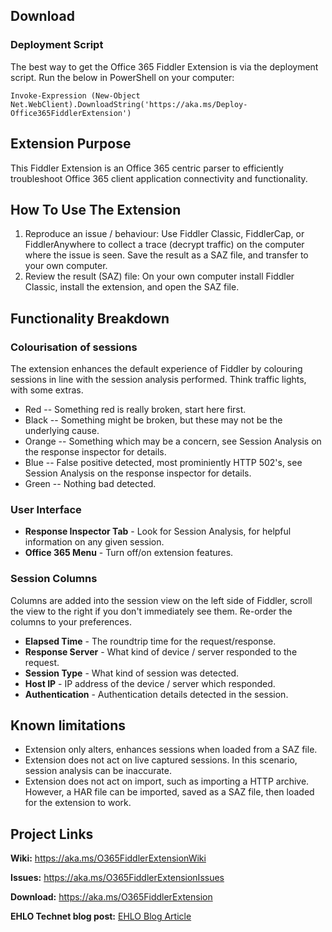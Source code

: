 ## Download

### Deployment Script
The best way to get the Office 365 Fiddler Extension is via the deployment script. Run the below in PowerShell on your computer: 

`Invoke-Expression (New-Object Net.WebClient).DownloadString('https://aka.ms/Deploy-Office365FiddlerExtension')`

## Extension Purpose
This Fiddler Extension is an Office 365 centric parser to efficiently troubleshoot Office 365 client application connectivity and functionality.

## How To Use The Extension
1. Reproduce an issue / behaviour: Use Fiddler Classic, FiddlerCap, or FiddlerAnywhere to collect a trace (decrypt traffic) on the computer where the issue is seen. Save the result as a SAZ file, and transfer to your own computer.
2. Review the result (SAZ) file: On your own computer install Fiddler Classic, install the extension, and open the SAZ file.

## Functionality Breakdown

### Colourisation of sessions
The extension enhances the default experience of Fiddler by colouring sessions in line with the session analysis performed.
Think traffic lights, with some extras.
  * Red -- Something red is really broken, start here first.
  * Black -- Something might be broken, but these may not be the underlying cause.
  * Orange -- Something which may be a concern, see Session Analysis on the response inspector for details.
  * Blue -- False positive detected, most prominiently HTTP 502's, see Session Analysis on the response inspector for details.
  * Green -- Nothing bad detected.
### User Interface
* **Response Inspector Tab** - Look for Session Analysis, for helpful information on any given session.
* **Office 365 Menu** - Turn off/on extension features.
### Session Columns
Columns are added into the session view on the left side of Fiddler, scroll the view to the right if you don't immediately see them. Re-order the columns to your preferences.
* **Elapsed Time** - The roundtrip time for the request/response.
* **Response Server** - What kind of device / server responded to the request.
* **Session Type** - What kind of session was detected.
* **Host IP** - IP address of the device / server which responded.
* **Authentication** - Authentication details detected in the session.

## Known limitations
* Extension only alters, enhances sessions when loaded from a SAZ file.
* Extension does not act on live captured sessions. In this scenario, session analysis can be inaccurate.
* Extension does not act on import, such as importing a HTTP archive. However, a HAR file can be imported, saved as a SAZ file, then loaded for the extension to work.

## Project Links

**Wiki:** <a href="https://aka.ms/O365FiddlerExtensionWiki" target="_blank">https://aka.ms/O365FiddlerExtensionWiki</a>

**Issues:** <a href="https://aka.ms/O365FiddlerExtensionIssues" target="_blank">https://aka.ms/O365FiddlerExtensionIssues</a>

**Download:** <a href="https://aka.ms/O365FiddlerExtension" target="_blank">https://aka.ms/O365FiddlerExtension</a>

**EHLO Technet blog post:** <a href="https://techcommunity.microsoft.com/t5/exchange-team-blog/introducing-the-exchange-online-fiddler-extension/ba-p/608788" target="_blank">EHLO Blog Article</a>

